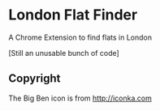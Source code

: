 London Flat Finder
==================

A Chrome Extension to find flats in London

[Still an unusable bunch of code]

Copyright
---------
The Big Ben icon is from http://iconka.com